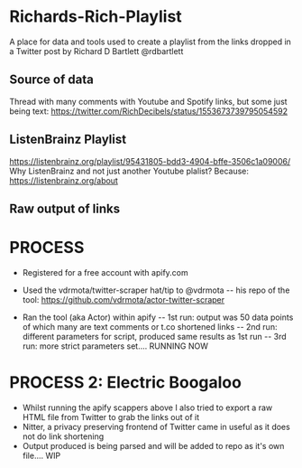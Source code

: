 # Richards-Rich-Playlist
A place for data and tools used to create a playlist from the links dropped in a Twitter post by Richard D Bartlett @rdbartlett

## Source of data
Thread with many comments with Youtube and Spotify links, but some just being text:
https://twitter.com/RichDecibels/status/1553673739795054592

## ListenBrainz Playlist
https://listenbrainz.org/playlist/95431805-bdd3-4904-bffe-3506c1a09006/
Why ListenBrainz and not just another Youtube plalist? Because: https://listenbrainz.org/about 

## Raw output of links
 <INSERT LINK>



# PROCESS
- Registered for a free account with apify.com
- Used the vdrmota/twitter-scraper hat/tip to @vdrmota
-- his repo of the tool: https://github.com/vdrmota/actor-twitter-scraper

- Ran the tool (aka Actor) within apify
-- 1st run: output was 50 data points of which many are text comments or t.co shortened links
-- 2nd run: different parameters for script, produced same results as 1st run
-- 3rd run: more strict parameters set.... RUNNING NOW


# PROCESS 2: Electric Boogaloo
- Whilst running the apify scappers above I also tried to export a raw HTML file from Twitter to grab the links out of it
- Nitter, a privacy preserving frontend of Twitter came in useful as it does not do link shortening
- Output produced is being parsed and will be added to repo as it's own file.... WIP
